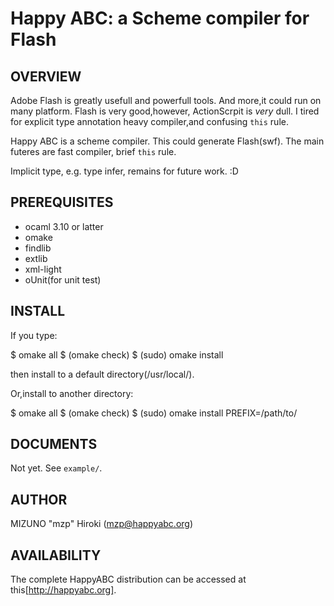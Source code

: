 Happy ABC: a Scheme compiler for Flash
======================================

OVERVIEW
--------
Adobe Flash is greatly usefull and powerfull tools. And more,it could run on
many platform. Flash is very good,however, ActionScrpit is *very* dull. I
tired for explicit type annotation heavy compiler,and confusing `this` rule.

Happy ABC is a scheme compiler. This could generate Flash(swf). The main
futeres are fast compiler, brief `this` rule.

Implicit type, e.g. type infer, remains for future work. :D

PREREQUISITES
-------------

* ocaml 3.10 or latter
* omake
* findlib
* extlib
* xml-light
* oUnit(for unit test)

INSTALL
-------

If you type:

   $ omake all
   $ (omake check)
   $ (sudo) omake install

then install to a default directory(/usr/local/).

Or,install to another directory:

   $ omake all
   $ (omake check)
   $ (sudo) omake install PREFIX=/path/to/

DOCUMENTS
---------
Not yet. See `example/`.

AUTHOR
------
MIZUNO "mzp" Hiroki (mzp@happyabc.org)

AVAILABILITY
------------
The complete HappyABC distribution can be accessed at this[http://happyabc.org].
